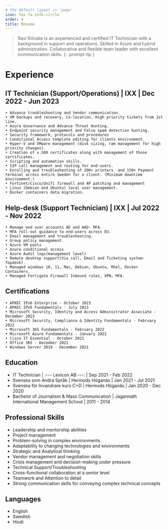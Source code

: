 ```yaml
---
# the default layout is 'page'
icon: fas fa-info-circle
order: 4
title: Resume
---
```


> Ravi Kilnake is an experienced and certified IT Technician with a background in support and operations. Skilled in Azure and hybrid administration. Collaborative and flexible team leader with excellent communication skills.
{: .prompt-tip }

# Experience

## IT Technician (Support/Operations) | IXX | Dec 2022 - Jun 2023

    • Advance troubleshooting and Vendor communication. 
    • VM backups and recovery, Co-location, High priority tickets from 1st line.
    • Azure Governance and Advance Threat Hunting. 
    • Endpoint security management and False spam detection hunting. 
    • Security framework, protocols and procedures
    • Conditional Access template editing for clients environment. 
    • Hyper-V and VMware management (disk sizing, ram management for high priority changes).
    • Creation of x.509 certificates along with management of those certificates.
    • Scripting and automation skills.
    • SIP call management and routing for end-users.
    • Enrolling and troubleshooting of 200+ printers  and 150+ Payment terminal across entire Sweden for a client. (Minimum downtime environment.) 
    • Fortinet/Cisco/Unifi firewall and AP patching and management
    • Linux (Debian and Ubuntu) local user management.
    • Docker containers data migration. 

## Help-desk (Support Technician) | IXX | Jul 2022 - Nov 2022

    • Manage end user accounts AD and AAD- MFA.
    • MFA roll-out guidance to end-users across EU.  
    • Email management and troubleshooting.
    • Group policy management.
    • Azure VM pools
    • Azure conditional access
    • Azure Audit logs(management level)
    • Remote desktop support(Via call, Email and Ticketing system-Topdesk).
    • Managed windows 10, 11, Mac, Debian, Ubuntu, Rhel, Docker Containers. 
    • Managed Fortigate Firewall Inbound rules, VPN, MFA.


## Certifications

    • APNIC IPv6 Enterprise - October 2023
    • APNIC IPv6 Fundamentals - July 2023
    • Microsoft Security, Identity and Access Administrator Associate - December 2023
    • Microsoft Security, Compliance & Identity Fundamentals - February 2022
    • Microsoft 365 Fundamentals - February 2022
    • Microsoft Azure Fundamentals - January 2022
    • Cisco IT Essential - October 2021
    • Office 365 - December 2021
    • Windows Server 2019 - December 2021


## Education

- IT Technician | :--- Lexicon AB ---: | Sep 2021 - Feb 2022
- Svenska som Andra Språk | Hermods Höganäs | Jan 2021 - Jul 2021
- Svenska för Invandrare kurs C+D | Hermods Höganäs | Jan 2020 - 	Dec 2020
- Bachelor of Journalism & Mass Communication | Jagannath 	International Management School | 2011 - 2014


## Professional Skills

- Leadership and mentorship abilities
- Project management
- Problem-solving in complex environments
- Adaptability to changing technologies and environments
- Strategic and Analytical thinking
- Vendor management and negotiation skills
- Crisis management and decision-making under pressure
- Technical Support/Troubleshooting
- Cross-functional collaboration at a senior level
- Teamwork and Attention to detail
- Strong communication skills for conveying complex technical 	concepts


## Languages

- English
- Swedish
- Hindi